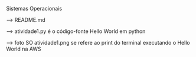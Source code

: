 Sistemas Operacionais

  --> README.md

  --> atividade1.py é o código-fonte Hello World em python 

  --> foto SO atividade1.png se refere ao print do terminal executando o Hello World na AWS

